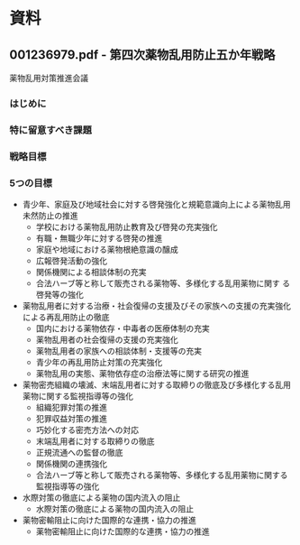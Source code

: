 # 資料
## 001236979.pdf - 第四次薬物乱用防止五か年戦略
薬物乱用対策推進会議

### はじめに
### 特に留意すべき課題
### 戦略目標
### 5つの目標
- 青少年、家庭及び地域社会に対する啓発強化と規範意識向上による薬物乱用未然防止の推進
	- 学校における薬物乱用防止教育及び啓発の充実強化
	- 有職・無職少年に対する啓発の推進
	- 家庭や地域における薬物根絶意識の醸成
	- 広報啓発活動の強化
	- 関係機関による相談体制の充実
	- 合法ハーブ等と称して販売される薬物等、多様化する乱用薬物に関す る啓発等の強化
- 薬物乱用者に対する治療・社会復帰の支援及びその家族への支援の充実強化による再乱用防止の徹底
	- 国内における薬物依存・中毒者の医療体制の充実
	- 薬物乱用者の社会復帰の支援の充実強化
	- 薬物乱用者の家族への相談体制・支援等の充実
	- 青少年の再乱用防止対策の充実強化
	- 薬物乱用の実態、薬物依存症の治療法等に関する研究の推進
- 薬物密売組織の壊滅、末端乱用者に対する取締りの徹底及び多様化する乱用薬物に関する監視指導等の強化
	- 組織犯罪対策の推進
	- 犯罪収益対策の推進
	- 巧妙化する密売方法への対応
	- 末端乱用者に対する取締りの徹底
	- 正規流通への監督の徹底
	- 関係機関の連携強化
	- 合法ハーブ等と称して販売される薬物等、多様化する乱用薬物に関する監視指導等の強化
- 水際対策の徹底による薬物の国内流入の阻止
	- 水際対策の徹底による薬物の国内流入の阻止
- 薬物密輸阻止に向けた国際的な連携・協力の推進
	- 薬物密輸阻止に向けた国際的な連携・協力の推進
